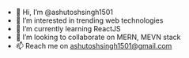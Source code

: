 - 👋 Hi, I’m @ashutoshsingh1501
- 👀 I’m interested in trending web technologies
- 🌱 I’m currently learning ReactJS
- 💞️ I’m looking to collaborate on MERN, MEVN stack
- 📫 Reach me on ashutoshsingh1501@gmail.com

<!---
ashutoshsingh1501/ashutoshsingh1501 is a ✨ special ✨ repository because its `README.md` (this file) appears on your GitHub profile.
You can click the Preview link to take a look at your changes.
--->
